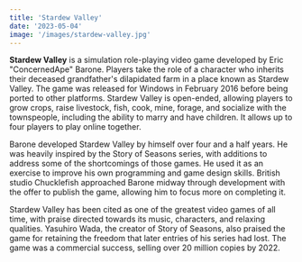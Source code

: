 ```yaml
---
title: 'Stardew Valley'
date: '2023-05-04'
image: '/images/stardew-valley.jpg'
---
```


__Stardew Valley__ is a simulation role-playing video game developed by Eric "ConcernedApe" Barone. Players take the
role of
a character who inherits their deceased grandfather's dilapidated farm in a place known as Stardew Valley. The game was
released for Windows in February 2016 before being ported to other platforms. Stardew Valley is open-ended, allowing
players to grow crops, raise livestock, fish, cook, mine, forage, and socialize with the townspeople, including the
ability to marry and have children. It allows up to four players to play online together.

Barone developed Stardew Valley by himself over four and a half years. He was heavily inspired by the Story of Seasons
series, with additions to address some of the shortcomings of those games. He used it as an exercise to improve his own
programming and game design skills. British studio Chucklefish approached Barone midway through development with the
offer to publish the game, allowing him to focus more on completing it.

Stardew Valley has been cited as one of the greatest video games of all time, with praise directed towards its music,
characters, and relaxing qualities. Yasuhiro Wada, the creator of Story of Seasons, also praised the game for retaining
the freedom that later entries of his series had lost. The game was a commercial success, selling over 20 million copies
by 2022.